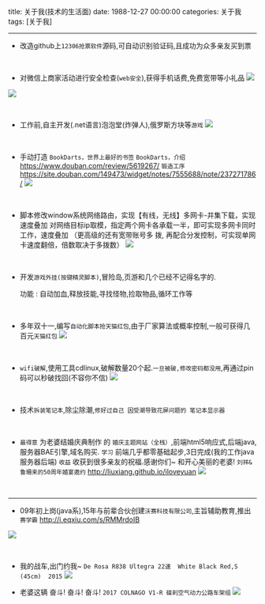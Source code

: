 title: 关于我(技术的生活面)
date: 1988-12-27 00:00:00
categories: 关于我
tags: [关于我]


---


- 改造github上`12306抢票软件`源码,可自动识别验证码,且成功为众多亲友买到票
<br>


- 对微信上商家活动进行安全检查(`web安全`),获得手机话费,免费宽带等小礼品
![]( http://ll-blog.oss-cn-hangzhou.aliyuncs.com/16-5-11/2082445.jpg)


![]( http://ll-blog.oss-cn-hangzhou.aliyuncs.com/16-5-11/53975736.jpg)


<br>


- 工作前,自主开发(.net语言)泡泡堂(炸弹人),俄罗斯方块等`游戏`
![]( http://ll-blog.oss-cn-hangzhou.aliyuncs.com/16-5-11/2398871.jpg)


<br>


- 手动打造 `BookDarts，世界上最好的书签`
`BookDarts，介绍 `  https://www.douban.com/review/5619267/
`锻造工序`  https://site.douban.com/149473/widget/notes/7555688/note/237271786/
![]( http://ll-blog.oss-cn-hangzhou.aliyuncs.com/16-5-11/31559611.jpg)


<br>



- 脚本修改window系统网络路由，实现【有线，无线】多网卡-并集下载，实现速度叠加
对网络目标ip取模，指定两个网卡各承载一半，即可实现多网卡同时工作，速度叠加
（更高级的还有宽带账号多 拨, 再配合分发控制，可实现单网卡速度翻倍，倍数取决于多拨数）
![]( http://ll-blog.oss-cn-hangzhou.aliyuncs.com/16-5-11/78194110.jpg)


<br>



- 开发`游戏外挂(按键精灵脚本)`,冒险岛,页游和几个已经不记得名字的.

  功能 : 自动加血,释放技能,寻找怪物,捡取物品,循环工作等
<br>


- 多年双十一,编写`自动化脚本抢天猫红包`,由于厂家算法或概率控制,一般可获得几百元`天猫红包`
![]( http://ll-blog.oss-cn-hangzhou.aliyuncs.com/16-5-11/92170809.jpg)


<br>


- `wifi破解`,使用工具cdlinux,破解数量20个起.`一旦被破,修改密码都没用`,再通过pin码可以秒破找回(不容你不信)
![]( http://ll-blog.oss-cn-hangzhou.aliyuncs.com/16-5-11/50002117.jpg)


<br>


- 技术`拆装笔记本`,除尘除潮,`修好过自己 因受潮导致花屏问题的 笔记本显示器`
<br>


- `最得意` 为老婆结婚庆典制作 的 `婚庆主题网站（全栈）`,前端html5响应式,后端java,服务器BAE引擎,域名购买.
   `学习` 前端几乎都零基础起步,3日完成(我的工作java服务器后端) 
   `收益` 收获到很多亲友的祝福.感谢你们~  和开心美丽的老婆!
   `刘祥&鲁珊来的50周年婚宴邀约` http://liuxiang.github.io/iloveyuan
![](http://ll-blog.oss-cn-hangzhou.aliyuncs.com/16-5-11/72284499.jpg)



<br>


---


- 09年初上岗(java系),15年与前辈合伙创建`沃赛科技有限公司`,主旨辅助教育,推出`赛学霸`
http://i.eqxiu.com/s/RMMrdoIB

![](http://ll-blog.oss-cn-hangzhou.aliyuncs.com/16-3-17/39300648.jpg) 


<br>


- 我的战车,出门约我~   `De Rosa R838 Ultegra 22速  White Black Red,S (45cm)  2015`
![](http://ll-blog.oss-cn-hangzhou.aliyuncs.com/16-3-17/29643445.jpg)


- 老婆这辆  奋斗! 奋斗! 奋斗!    ` 2017 COLNAGO V1-R 碟刹空气动力公路车架组 `
![](http://ll-blog.oss-cn-hangzhou.aliyuncs.com/16-3-17/5086882.jpg)


<!-- more -->
